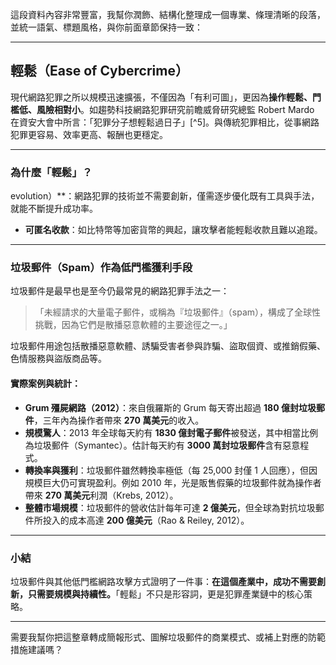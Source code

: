 這段資料內容非常豐富，我幫你潤飾、結構化整理成一個專業、條理清晰的段落，並統一語氣、標題風格，與你前面章節保持一致：

---

## 輕鬆（Ease of Cybercrime）

現代網路犯罪之所以規模迅速擴張，不僅因為「有利可圖」，更因為**操作輕鬆、門檻低、風險相對小**。如趨勢科技網路犯罪研究前瞻威脅研究總監 Robert Mardo 在資安大會中所言：「犯罪分子想輕鬆過日子」[^5]。與傳統犯罪相比，從事網路犯罪更容易、效率更高、報酬也更穩定。

---

### 為什麼「輕鬆」？

evolution）**：網路犯罪的技術並不需要創新，僅需逐步優化既有工具與手法，就能不斷提升成功率。
* **可匿名收款**：如比特幣等加密貨幣的興起，讓攻擊者能輕鬆收款且難以追蹤。

---

### 垃圾郵件（Spam）作為低門檻獲利手段

垃圾郵件是最早也是至今仍最常見的網路犯罪手法之一：

> 「未經請求的大量電子郵件，或稱為『垃圾郵件』（spam），構成了全球性挑戰，因為它們是散播惡意軟體的主要途徑之一。」

垃圾郵件用途包括散播惡意軟體、誘騙受害者參與詐騙、盜取個資、或推銷假藥、色情服務與盜版商品等。

#### 實際案例與統計：

* **Grum 殭屍網路（2012）**：來自俄羅斯的 Grum 每天寄出超過 **180 億封垃圾郵件**，三年內為操作者帶來 **270 萬美元**的收入。
* **規模驚人**：2013 年全球每天約有 **1830 億封電子郵件**被發送，其中相當比例為垃圾郵件（Symantec）。估計每天約有 **3000 萬封垃圾郵件**含有惡意程式。
* **轉換率與獲利**：垃圾郵件雖然轉換率極低（每 25,000 封僅 1 人回應），但因規模巨大仍可實現盈利。例如 2010 年，光是販售假藥的垃圾郵件就為操作者帶來 **270 萬美元**利潤（Krebs, 2012）。
* **整體市場規模**：垃圾郵件的營收估計每年可達 **2 億美元**，但全球為對抗垃圾郵件所投入的成本高達 **200 億美元**（Rao & Reiley, 2012）。

---

### 小結

垃圾郵件與其他低門檻網路攻擊方式證明了一件事：**在這個產業中，成功不需要創新，只需要規模與持續性。**「輕鬆」不只是形容詞，更是犯罪產業鏈中的核心策略。

---

需要我幫你把這整章轉成簡報形式、圖解垃圾郵件的商業模式、或補上對應的防範措施建議嗎？
